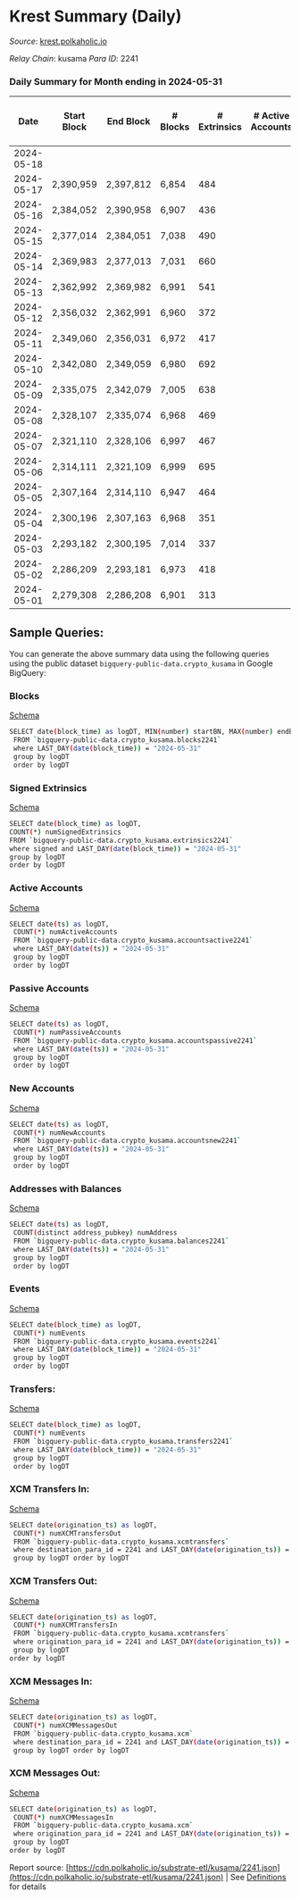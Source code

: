 # Krest Summary (Daily)

_Source_: [krest.polkaholic.io](https://krest.polkaholic.io)

*Relay Chain*: kusama
*Para ID*: 2241



### Daily Summary for Month ending in 2024-05-31


| Date    | Start Block | End Block | # Blocks | # Extrinsics | # Active Accounts | # Passive Accounts | # New Accounts | # Addresses | # Events  | # Transfers ($USD) | # XCM Transfers In ($USD) | # XCM Transfers Out ($USD) | # XCM In | # XCM Out | Issues |
|---------|-------------|-----------|----------|--------------|-------------------|--------------------|----------------|-------------|-----------|--------------------|---------------------------|----------------------------|----------|-----------|--------|
| 2024-05-18 |  |  |  |  |  |  |  |  |  |   |   |   |  |  |  |
| 2024-05-17 | 2,390,959 | 2,397,812 | 6,854 | 484 |  |  |  |  | 409,214 | 178,115  |   |   |  |  |  |
| 2024-05-16 | 2,384,052 | 2,390,958 | 6,907 | 436 |  |  |  |  | 409,349 | 178,738  |   |   |  |  |  |
| 2024-05-15 | 2,377,014 | 2,384,051 | 7,038 | 490 |  |  |  |  | 415,529 | 181,047  |   |   |  |  |  |
| 2024-05-14 | 2,369,983 | 2,377,013 | 7,031 | 660 |  |  |  |  | 417,737 | 181,593  |   |   |  |  |  |
| 2024-05-13 | 2,362,992 | 2,369,982 | 6,991 | 541 |  |  |  |  | 414,977 | 180,635  |   |   |  |  |  |
| 2024-05-12 | 2,356,032 | 2,362,991 | 6,960 | 372 |  |  |  |  | 411,052 | 179,530  |   |   |  |  |  |
| 2024-05-11 | 2,349,060 | 2,356,031 | 6,972 | 417 |  |  |  |  | 412,170 | 180,076  |   |   |  |  |  |
| 2024-05-10 | 2,342,080 | 2,349,059 | 6,980 | 692 |  |  |  |  | 415,382 | 180,312  |   |   |  |  |  |
| 2024-05-09 | 2,335,075 | 2,342,079 | 7,005 | 638 |  |  |  |  | 414,848 | 180,101  |   |   |  |  |  |
| 2024-05-08 | 2,328,107 | 2,335,074 | 6,968 | 469 |  |  |  |  | 414,074 | 179,681  |   |   |  |  |  |
| 2024-05-07 | 2,321,110 | 2,328,106 | 6,997 | 467 |  |  |  |  | 416,318 | 181,110  |   |   |  |  |  |
| 2024-05-06 | 2,314,111 | 2,321,109 | 6,999 | 695 |  |  |  |  | 418,282 | 181,450  |   |   |  |  |  |
| 2024-05-05 | 2,307,164 | 2,314,110 | 6,947 | 464 |  |  |  |  | 413,508 | 180,138  |   |   |  |  |  |
| 2024-05-04 | 2,300,196 | 2,307,163 | 6,968 | 351 |  |  |  |  | 414,193 | 180,857  |   |   |  |  |  |
| 2024-05-03 | 2,293,182 | 2,300,195 | 7,014 | 337 |  |  |  |  | 420,016 | 182,257  |   |   |  |  |  |
| 2024-05-02 | 2,286,209 | 2,293,181 | 6,973 | 418 |  |  |  |  | 417,203 | 181,129  |   |   |  |  |  |
| 2024-05-01 | 2,279,308 | 2,286,208 | 6,901 | 313 |  |  |  |  | 412,066 | 179,639  |   |   |  |  |  |

## Sample Queries:
You can generate the above summary data using the following queries using the public dataset `bigquery-public-data.crypto_kusama` in Google BigQuery:


### Blocks 

[Schema](https://github.com/colorfulnotion/substrate-etl/blob/main/schema/blocks.json)

```bash
SELECT date(block_time) as logDT, MIN(number) startBN, MAX(number) endBN, COUNT(*) numBlocks 
 FROM `bigquery-public-data.crypto_kusama.blocks2241`  
 where LAST_DAY(date(block_time)) = "2024-05-31" 
 group by logDT 
 order by logDT
```

### Signed Extrinsics 

[Schema](https://github.com/colorfulnotion/substrate-etl/blob/main/schema/extrinsics.json)

```bash
SELECT date(block_time) as logDT, 
COUNT(*) numSignedExtrinsics 
FROM `bigquery-public-data.crypto_kusama.extrinsics2241`  
where signed and LAST_DAY(date(block_time)) = "2024-05-31" 
group by logDT 
order by logDT
```

### Active Accounts 

[Schema](https://github.com/colorfulnotion/substrate-etl/blob/main/schema/accountsactive.json)

```bash
SELECT date(ts) as logDT, 
 COUNT(*) numActiveAccounts 
 FROM `bigquery-public-data.crypto_kusama.accountsactive2241` 
 where LAST_DAY(date(ts)) = "2024-05-31" 
 group by logDT 
 order by logDT
```

### Passive Accounts 

[Schema](https://github.com/colorfulnotion/substrate-etl/blob/main/schema/accountspassive.json)

```bash
SELECT date(ts) as logDT, 
 COUNT(*) numPassiveAccounts 
 FROM `bigquery-public-data.crypto_kusama.accountspassive2241` 
 where LAST_DAY(date(ts)) = "2024-05-31" 
 group by logDT 
 order by logDT
```

### New Accounts 

[Schema](https://github.com/colorfulnotion/substrate-etl/blob/main/schema/accountsnew.json)

```bash
SELECT date(ts) as logDT, 
 COUNT(*) numNewAccounts 
 FROM `bigquery-public-data.crypto_kusama.accountsnew2241` 
 where LAST_DAY(date(ts)) = "2024-05-31" 
 group by logDT
 order by logDT
```

### Addresses with Balances 

[Schema](https://github.com/colorfulnotion/substrate-etl/blob/main/schema/balances.json)

```bash
SELECT date(ts) as logDT,
 COUNT(distinct address_pubkey) numAddress 
 FROM `bigquery-public-data.crypto_kusama.balances2241` 
 where LAST_DAY(date(ts)) = "2024-05-31" 
 group by logDT 
 order by logDT
```

### Events 

[Schema](https://github.com/colorfulnotion/substrate-etl/blob/main/schema/events.json)

```bash
SELECT date(block_time) as logDT, 
 COUNT(*) numEvents 
 FROM `bigquery-public-data.crypto_kusama.events2241` 
 where LAST_DAY(date(block_time)) = "2024-05-31" 
 group by logDT 
 order by logDT
```

### Transfers:

[Schema](https://github.com/colorfulnotion/substrate-etl/blob/main/schema/transfers.json)

```bash
SELECT date(block_time) as logDT, 
 COUNT(*) numEvents 
 FROM `bigquery-public-data.crypto_kusama.transfers2241` 
 where LAST_DAY(date(block_time)) = "2024-05-31" 
 group by logDT 
 order by logDT
```

### XCM Transfers In: 

[Schema](https://github.com/colorfulnotion/substrate-etl/blob/main/schema/xcmtransfers.json)

```bash
SELECT date(origination_ts) as logDT, 
 COUNT(*) numXCMTransfersOut 
 FROM `bigquery-public-data.crypto_kusama.xcmtransfers` 
 where destination_para_id = 2241 and LAST_DAY(date(origination_ts)) = "2024-05-31" 
 group by logDT order by logDT
```

### XCM Transfers Out: 

[Schema](https://github.com/colorfulnotion/substrate-etl/blob/main/schema/xcmtransfers.json)

```bash
SELECT date(origination_ts) as logDT, 
 COUNT(*) numXCMTransfersIn 
 FROM `bigquery-public-data.crypto_kusama.xcmtransfers` 
 where origination_para_id = 2241 and LAST_DAY(date(origination_ts)) = "2024-05-31" 
 group by logDT 
order by logDT
```

### XCM Messages In: 

[Schema](https://github.com/colorfulnotion/substrate-etl/blob/main/schema/xcm.json)

```bash
SELECT date(origination_ts) as logDT, 
 COUNT(*) numXCMMessagesOut 
 FROM `bigquery-public-data.crypto_kusama.xcm` 
 where destination_para_id = 2241 and LAST_DAY(date(origination_ts)) = "2024-05-31" 
 group by logDT order by logDT
```

### XCM Messages Out: 

[Schema](https://github.com/colorfulnotion/substrate-etl/blob/main/schema/xcm.json)

```bash
SELECT date(origination_ts) as logDT, 
 COUNT(*) numXCMMessagesIn 
 FROM `bigquery-public-data.crypto_kusama.xcm` 
 where origination_para_id = 2241 and LAST_DAY(date(origination_ts)) = "2024-05-31" 
 group by logDT 
order by logDT
```


Report source: [https://cdn.polkaholic.io/substrate-etl/kusama/2241.json](https://cdn.polkaholic.io/substrate-etl/kusama/2241.json) | See [Definitions](/DEFINITIONS.md) for details
